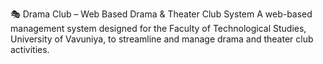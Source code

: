 🎭 Drama Club – Web Based Drama & Theater Club System
A web-based management system designed for the Faculty of Technological Studies, University of Vavuniya, to streamline and manage drama and theater club activities.
